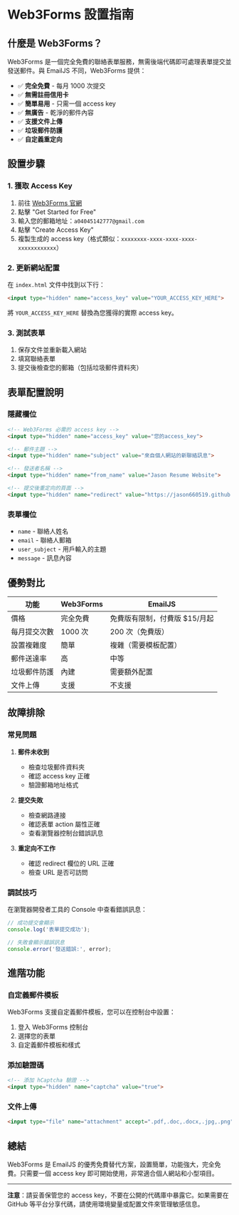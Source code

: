 # Web3Forms 設置指南

## 什麼是 Web3Forms？

Web3Forms 是一個完全免費的聯絡表單服務，無需後端代碼即可處理表單提交並發送郵件。與 EmailJS 不同，Web3Forms 提供：

- ✅ **完全免費** - 每月 1000 次提交
- ✅ **無需註冊信用卡**
- ✅ **簡單易用** - 只需一個 access key
- ✅ **無廣告** - 乾淨的郵件內容
- ✅ **支援文件上傳**
- ✅ **垃圾郵件防護**
- ✅ **自定義重定向**

## 設置步驟

### 1. 獲取 Access Key

1. 前往 [Web3Forms 官網](https://web3forms.com/)
2. 點擊 "Get Started for Free"
3. 輸入您的郵箱地址：`a04045142777@gmail.com`
4. 點擊 "Create Access Key"
5. 複製生成的 access key（格式類似：`xxxxxxxx-xxxx-xxxx-xxxx-xxxxxxxxxxxx`）

### 2. 更新網站配置

在 `index.html` 文件中找到以下行：

```html
<input type="hidden" name="access_key" value="YOUR_ACCESS_KEY_HERE">
```

將 `YOUR_ACCESS_KEY_HERE` 替換為您獲得的實際 access key。

### 3. 測試表單

1. 保存文件並重新載入網站
2. 填寫聯絡表單
3. 提交後檢查您的郵箱（包括垃圾郵件資料夾）

## 表單配置說明

### 隱藏欄位

```html
<!-- Web3Forms 必需的 access key -->
<input type="hidden" name="access_key" value="您的access_key">

<!-- 郵件主題 -->
<input type="hidden" name="subject" value="來自個人網站的新聯絡訊息">

<!-- 發送者名稱 -->
<input type="hidden" name="from_name" value="Jason Resume Website">

<!-- 提交後重定向的頁面 -->
<input type="hidden" name="redirect" value="https://jason660519.github.io/jason_resume/#contact">
```

### 表單欄位

- `name` - 聯絡人姓名
- `email` - 聯絡人郵箱
- `user_subject` - 用戶輸入的主題
- `message` - 訊息內容

## 優勢對比

| 功能 | Web3Forms | EmailJS |
|------|-----------|----------|
| 價格 | 完全免費 | 免費版有限制，付費版 $15/月起 |
| 每月提交次數 | 1000 次 | 200 次（免費版） |
| 設置複雜度 | 簡單 | 複雜（需要模板配置） |
| 郵件送達率 | 高 | 中等 |
| 垃圾郵件防護 | 內建 | 需要額外配置 |
| 文件上傳 | 支援 | 不支援 |

## 故障排除

### 常見問題

1. **郵件未收到**
   - 檢查垃圾郵件資料夾
   - 確認 access key 正確
   - 驗證郵箱地址格式

2. **提交失敗**
   - 檢查網路連接
   - 確認表單 action 屬性正確
   - 查看瀏覽器控制台錯誤訊息

3. **重定向不工作**
   - 確認 redirect 欄位的 URL 正確
   - 檢查 URL 是否可訪問

### 調試技巧

在瀏覽器開發者工具的 Console 中查看錯誤訊息：

```javascript
// 成功提交會顯示
console.log('表單提交成功');

// 失敗會顯示錯誤訊息
console.error('發送錯誤:', error);
```

## 進階功能

### 自定義郵件模板

Web3Forms 支援自定義郵件模板，您可以在控制台中設置：

1. 登入 Web3Forms 控制台
2. 選擇您的表單
3. 自定義郵件模板和樣式

### 添加驗證碼

```html
<!-- 添加 hCaptcha 驗證 -->
<input type="hidden" name="captcha" value="true">
```

### 文件上傳

```html
<input type="file" name="attachment" accept=".pdf,.doc,.docx,.jpg,.png">
```

## 總結

Web3Forms 是 EmailJS 的優秀免費替代方案，設置簡單，功能強大，完全免費。只需要一個 access key 即可開始使用，非常適合個人網站和小型項目。

---

**注意**：請妥善保管您的 access key，不要在公開的代碼庫中暴露它。如果需要在 GitHub 等平台分享代碼，請使用環境變量或配置文件來管理敏感信息。